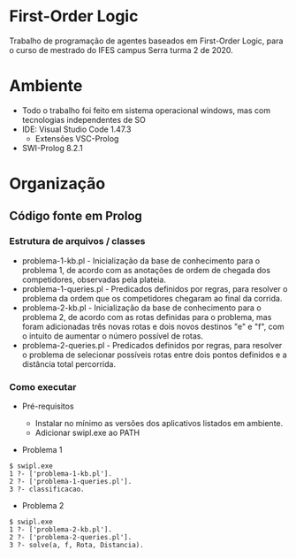 # First-Order Logic
Trabalho de programação de agentes baseados em First-Order Logic, para o curso de mestrado do IFES campus Serra turma 2 de 2020.

# Ambiente

- Todo o trabalho foi feito em sistema operacional windows, mas com tecnologias independentes de SO
- IDE: Visual Studio Code 1.47.3
  - Extensões
    VSC-Prolog    
- SWI-Prolog 8.2.1

# Organização

## Código fonte em Prolog

### Estrutura de arquivos / classes

- problema-1-kb.pl - Inicialização da base de conhecimento para o problema 1, de acordo com as anotações de ordem de chegada dos competidores, observadas pela plateia.
- problema-1-queries.pl - Predicados definidos por regras, para resolver o problema da ordem que os competidores chegaram ao final da corrida.
- problema-2-kb.pl - Inicialização da base de conhecimento para o problema 2, de acordo com as rotas definidas para o problema, mas foram adicionadas três novas rotas e dois novos destinos "e" e "f", com o intuito de aumentar o número possível de rotas.
- problema-2-queries.pl - Predicados definidos por regras, para resolver o problema de selecionar possíveis rotas entre dois pontos definidos e a distância total percorrida.

### Como executar
- Pré-requisitos
  - Instalar no mínimo as versões dos aplicativos listados em ambiente.
  - Adicionar swipl.exe ao PATH
  
- Problema 1
```
$ swipl.exe
1 ?- ['problema-1-kb.pl'].
2 ?- ['problema-1-queries.pl'].
3 ?- classificacao.
```

- Problema 2
```
$ swipl.exe
1 ?- ['problema-2-kb.pl'].
2 ?- ['problema-2-queries.pl'].
3 ?- solve(a, f, Rota, Distancia).
```